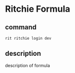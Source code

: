 # Ritchie Formula

## command

```bash
rit ritchie login dev
```

## description

description of formula

